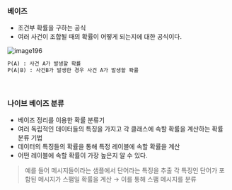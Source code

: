 ### 베이즈

- 조건부 확률을 구하는 공식
- 여러 사건이 조합될 때의 확률이 어떻게 되는지에 대한 공식이다.

![image196](https://github.com/user-attachments/assets/50a90107-2702-4407-a111-007d5e7d24da)

```sql
P(A) : 사건 A가 발생할 확률
P(A|B) : 사건B가 발생한 경우 사건 A가 발생할 롹률
```

<br>

### 나이브 베이즈 분류

- 베이즈 정리를 이용한 확률 분류기
- 여러 독립적인 데이터들의 특징을 가지고 각 클래스에 속할 확률을 계산하는 확률 분류 기법
- 데이터의 특징들의 확률을 통해 특정 레이블에 속할 확률을 계산
- 어떤 레이블에 속할 확률이 가장 높은지 알 수 있다.

> 예를 들어 메시지들이라는 샘플에서 단어라는 특징을 추출 각 특징인 단어가 포함된 메시지가 스팸일 확률을 계산 → 이를 통해 스팸 메시지를 분류